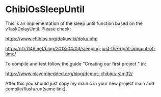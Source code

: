 # ChibiOsSleepUntil



This is an implementation of the sleep until function based on the vTaskDelayUntil.
  Please check:
  
   https://www.chibios.org/dokuwiki/doku.php
    
   https://rfc1149.net/blog/2013/04/03/sleeping-just-the-right-amount-of-time/
   
 To compile and test follow the guide "Creating our first project " in:
 
   https://www.playembedded.org/blog/demos-chibios-stm32/

  After this you should just copy my main.c in your new project main and compile/flash/run(same link).

